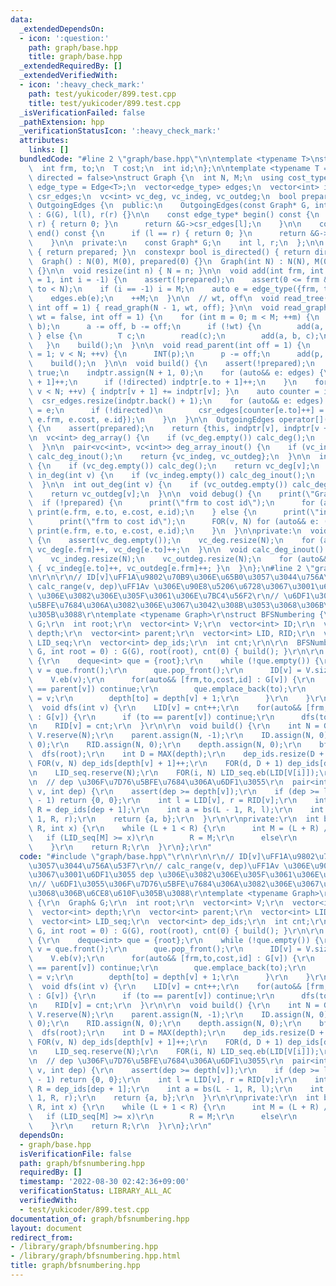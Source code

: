 ```yaml
---
data:
  _extendedDependsOn:
  - icon: ':question:'
    path: graph/base.hpp
    title: graph/base.hpp
  _extendedRequiredBy: []
  _extendedVerifiedWith:
  - icon: ':heavy_check_mark:'
    path: test/yukicoder/899.test.cpp
    title: test/yukicoder/899.test.cpp
  _isVerificationFailed: false
  _pathExtension: hpp
  _verificationStatusIcon: ':heavy_check_mark:'
  attributes:
    links: []
  bundledCode: "#line 2 \"graph/base.hpp\"\n\ntemplate <typename T>\nstruct Edge {\n\
    \  int frm, to;\n  T cost;\n  int id;\n};\n\ntemplate <typename T = int, bool\
    \ directed = false>\nstruct Graph {\n  int N, M;\n  using cost_type = T;\n  using\
    \ edge_type = Edge<T>;\n  vector<edge_type> edges;\n  vector<int> indptr;\n  vector<edge_type>\
    \ csr_edges;\n  vc<int> vc_deg, vc_indeg, vc_outdeg;\n  bool prepared;\n\n  class\
    \ OutgoingEdges {\n  public:\n    OutgoingEdges(const Graph* G, int l, int r)\
    \ : G(G), l(l), r(r) {}\n\n    const edge_type* begin() const {\n      if (l ==\
    \ r) { return 0; }\n      return &G->csr_edges[l];\n    }\n\n    const edge_type*\
    \ end() const {\n      if (l == r) { return 0; }\n      return &G->csr_edges[r];\n\
    \    }\n\n  private:\n    const Graph* G;\n    int l, r;\n  };\n\n  bool is_prepared()\
    \ { return prepared; }\n  constexpr bool is_directed() { return directed; }\n\n\
    \  Graph() : N(0), M(0), prepared(0) {}\n  Graph(int N) : N(N), M(0), prepared(0)\
    \ {}\n\n  void resize(int n) { N = n; }\n\n  void add(int frm, int to, T cost\
    \ = 1, int i = -1) {\n    assert(!prepared);\n    assert(0 <= frm && 0 <= to &&\
    \ to < N);\n    if (i == -1) i = M;\n    auto e = edge_type({frm, to, cost, i});\n\
    \    edges.eb(e);\n    ++M;\n  }\n\n  // wt, off\n  void read_tree(bool wt = false,\
    \ int off = 1) { read_graph(N - 1, wt, off); }\n\n  void read_graph(int M, bool\
    \ wt = false, int off = 1) {\n    for (int m = 0; m < M; ++m) {\n      INT(a,\
    \ b);\n      a -= off, b -= off;\n      if (!wt) {\n        add(a, b);\n     \
    \ } else {\n        T c;\n        read(c);\n        add(a, b, c);\n      }\n \
    \   }\n    build();\n  }\n\n  void read_parent(int off = 1) {\n    for (int v\
    \ = 1; v < N; ++v) {\n      INT(p);\n      p -= off;\n      add(p, v);\n    }\n\
    \    build();\n  }\n\n  void build() {\n    assert(!prepared);\n    prepared =\
    \ true;\n    indptr.assign(N + 1, 0);\n    for (auto&& e: edges) {\n      indptr[e.frm\
    \ + 1]++;\n      if (!directed) indptr[e.to + 1]++;\n    }\n    for (int v = 0;\
    \ v < N; ++v) { indptr[v + 1] += indptr[v]; }\n    auto counter = indptr;\n  \
    \  csr_edges.resize(indptr.back() + 1);\n    for (auto&& e: edges) {\n      csr_edges[counter[e.frm]++]\
    \ = e;\n      if (!directed)\n        csr_edges[counter[e.to]++] = edge_type({e.to,\
    \ e.frm, e.cost, e.id});\n    }\n  }\n\n  OutgoingEdges operator[](int v) const\
    \ {\n    assert(prepared);\n    return {this, indptr[v], indptr[v + 1]};\n  }\n\
    \n  vc<int> deg_array() {\n    if (vc_deg.empty()) calc_deg();\n    return vc_deg;\n\
    \  }\n\n  pair<vc<int>, vc<int>> deg_array_inout() {\n    if (vc_indeg.empty())\
    \ calc_deg_inout();\n    return {vc_indeg, vc_outdeg};\n  }\n\n  int deg(int v)\
    \ {\n    if (vc_deg.empty()) calc_deg();\n    return vc_deg[v];\n  }\n\n  int\
    \ in_deg(int v) {\n    if (vc_indeg.empty()) calc_deg_inout();\n    return vc_indeg[v];\n\
    \  }\n\n  int out_deg(int v) {\n    if (vc_outdeg.empty()) calc_deg_inout();\n\
    \    return vc_outdeg[v];\n  }\n\n  void debug() {\n    print(\"Graph\");\n  \
    \  if (!prepared) {\n      print(\"frm to cost id\");\n      for (auto&& e: edges)\
    \ print(e.frm, e.to, e.cost, e.id);\n    } else {\n      print(\"indptr\", indptr);\n\
    \      print(\"frm to cost id\");\n      FOR(v, N) for (auto&& e: (*this)[v])\
    \ print(e.frm, e.to, e.cost, e.id);\n    }\n  }\n\nprivate:\n  void calc_deg()\
    \ {\n    assert(vc_deg.empty());\n    vc_deg.resize(N);\n    for (auto&& e: edges)\
    \ vc_deg[e.frm]++, vc_deg[e.to]++;\n  }\n\n  void calc_deg_inout() {\n    assert(vc_indeg.empty());\n\
    \    vc_indeg.resize(N);\n    vc_outdeg.resize(N);\n    for (auto&& e: edges)\
    \ { vc_indeg[e.to]++, vc_outdeg[e.frm]++; }\n  }\n};\n#line 2 \"graph/bfsnumbering.hpp\"\
    \n\r\n\r\n// ID[v]\uFF1A\u9802\u70B9\u306E\u65B0\u3057\u3044\u756A\u53F7\r\n//\
    \ calc_range(v, dep)\uFF1Av \u306E\u90E8\u5206\u6728\u3067\u3001\u6DF1\u3055 dep\
    \ \u306E\u3082\u306E\u305F\u3061\u306E\u7BC4\u56F2\r\n// \u6DF1\u3055\u306F\u7D76\
    \u5BFE\u7684\u306A\u3082\u306E\u3067\u3042\u308B\u3053\u3068\u306B\u6CE8\u610F\
    \u305B\u3088\r\ntemplate <typename Graph>\r\nstruct BFSNumbering {\r\n  Graph&\
    \ G;\r\n  int root;\r\n  vector<int> V;\r\n  vector<int> ID;\r\n  vector<int>\
    \ depth;\r\n  vector<int> parent;\r\n  vector<int> LID, RID;\r\n  vector<int>\
    \ LID_seq;\r\n  vector<int> dep_ids;\r\n  int cnt;\r\n\r\n  BFSNumbering(Graph&\
    \ G, int root = 0) : G(G), root(root), cnt(0) { build(); }\r\n\r\n  void bfs()\
    \ {\r\n    deque<int> que = {root};\r\n    while (!que.empty()) {\r\n      int\
    \ v = que.front();\r\n      que.pop_front();\r\n      ID[v] = V.size();\r\n  \
    \    V.eb(v);\r\n      for(auto&& [frm,to,cost,id] : G[v]) {\r\n        if (to\
    \ == parent[v]) continue;\r\n        que.emplace_back(to);\r\n        parent[to]\
    \ = v;\r\n        depth[to] = depth[v] + 1;\r\n      }\r\n    }\r\n  }\r\n\r\n\
    \  void dfs(int v) {\r\n    LID[v] = cnt++;\r\n    for(auto&& [frm,to,cost,id]\
    \ : G[v]) {\r\n      if (to == parent[v]) continue;\r\n      dfs(to);\r\n    }\r\
    \n    RID[v] = cnt;\r\n  }\r\n\r\n  void build() {\r\n    int N = G.N;\r\n   \
    \ V.reserve(N);\r\n    parent.assign(N, -1);\r\n    ID.assign(N, 0);\r\n    LID.assign(N,\
    \ 0);\r\n    RID.assign(N, 0);\r\n    depth.assign(N, 0);\r\n    bfs();\r\n  \
    \  dfs(root);\r\n    int D = MAX(depth);\r\n    dep_ids.resize(D + 2);\r\n   \
    \ FOR(v, N) dep_ids[depth[v] + 1]++;\r\n    FOR(d, D + 1) dep_ids[d + 1] += dep_ids[d];\r\
    \n    LID_seq.reserve(N);\r\n    FOR(i, N) LID_seq.eb(LID[V[i]]);\r\n  }\r\n\r\
    \n  // dep \u306F\u7D76\u5BFE\u7684\u306A\u6DF1\u3055\r\n  pair<int, int> calc_range(int\
    \ v, int dep) {\r\n    assert(dep >= depth[v]);\r\n    if (dep >= len(dep_ids)\
    \ - 1) return {0, 0};\r\n    int l = LID[v], r = RID[v];\r\n    int L = dep_ids[dep],\
    \ R = dep_ids[dep + 1];\r\n    int a = bs(L - 1, R, l);\r\n    int b = bs(L -\
    \ 1, R, r);\r\n    return {a, b};\r\n  }\r\n\r\nprivate:\r\n  int bs(int L, int\
    \ R, int x) {\r\n    while (L + 1 < R) {\r\n      int M = (L + R) / 2;\r\n   \
    \   if (LID_seq[M] >= x)\r\n        R = M;\r\n      else\r\n        L = M;\r\n\
    \    }\r\n    return R;\r\n  }\r\n};\r\n"
  code: "#include \"graph/base.hpp\"\r\n\r\n\r\n// ID[v]\uFF1A\u9802\u70B9\u306E\u65B0\
    \u3057\u3044\u756A\u53F7\r\n// calc_range(v, dep)\uFF1Av \u306E\u90E8\u5206\u6728\
    \u3067\u3001\u6DF1\u3055 dep \u306E\u3082\u306E\u305F\u3061\u306E\u7BC4\u56F2\r\
    \n// \u6DF1\u3055\u306F\u7D76\u5BFE\u7684\u306A\u3082\u306E\u3067\u3042\u308B\u3053\
    \u3068\u306B\u6CE8\u610F\u305B\u3088\r\ntemplate <typename Graph>\r\nstruct BFSNumbering\
    \ {\r\n  Graph& G;\r\n  int root;\r\n  vector<int> V;\r\n  vector<int> ID;\r\n\
    \  vector<int> depth;\r\n  vector<int> parent;\r\n  vector<int> LID, RID;\r\n\
    \  vector<int> LID_seq;\r\n  vector<int> dep_ids;\r\n  int cnt;\r\n\r\n  BFSNumbering(Graph&\
    \ G, int root = 0) : G(G), root(root), cnt(0) { build(); }\r\n\r\n  void bfs()\
    \ {\r\n    deque<int> que = {root};\r\n    while (!que.empty()) {\r\n      int\
    \ v = que.front();\r\n      que.pop_front();\r\n      ID[v] = V.size();\r\n  \
    \    V.eb(v);\r\n      for(auto&& [frm,to,cost,id] : G[v]) {\r\n        if (to\
    \ == parent[v]) continue;\r\n        que.emplace_back(to);\r\n        parent[to]\
    \ = v;\r\n        depth[to] = depth[v] + 1;\r\n      }\r\n    }\r\n  }\r\n\r\n\
    \  void dfs(int v) {\r\n    LID[v] = cnt++;\r\n    for(auto&& [frm,to,cost,id]\
    \ : G[v]) {\r\n      if (to == parent[v]) continue;\r\n      dfs(to);\r\n    }\r\
    \n    RID[v] = cnt;\r\n  }\r\n\r\n  void build() {\r\n    int N = G.N;\r\n   \
    \ V.reserve(N);\r\n    parent.assign(N, -1);\r\n    ID.assign(N, 0);\r\n    LID.assign(N,\
    \ 0);\r\n    RID.assign(N, 0);\r\n    depth.assign(N, 0);\r\n    bfs();\r\n  \
    \  dfs(root);\r\n    int D = MAX(depth);\r\n    dep_ids.resize(D + 2);\r\n   \
    \ FOR(v, N) dep_ids[depth[v] + 1]++;\r\n    FOR(d, D + 1) dep_ids[d + 1] += dep_ids[d];\r\
    \n    LID_seq.reserve(N);\r\n    FOR(i, N) LID_seq.eb(LID[V[i]]);\r\n  }\r\n\r\
    \n  // dep \u306F\u7D76\u5BFE\u7684\u306A\u6DF1\u3055\r\n  pair<int, int> calc_range(int\
    \ v, int dep) {\r\n    assert(dep >= depth[v]);\r\n    if (dep >= len(dep_ids)\
    \ - 1) return {0, 0};\r\n    int l = LID[v], r = RID[v];\r\n    int L = dep_ids[dep],\
    \ R = dep_ids[dep + 1];\r\n    int a = bs(L - 1, R, l);\r\n    int b = bs(L -\
    \ 1, R, r);\r\n    return {a, b};\r\n  }\r\n\r\nprivate:\r\n  int bs(int L, int\
    \ R, int x) {\r\n    while (L + 1 < R) {\r\n      int M = (L + R) / 2;\r\n   \
    \   if (LID_seq[M] >= x)\r\n        R = M;\r\n      else\r\n        L = M;\r\n\
    \    }\r\n    return R;\r\n  }\r\n};\r\n"
  dependsOn:
  - graph/base.hpp
  isVerificationFile: false
  path: graph/bfsnumbering.hpp
  requiredBy: []
  timestamp: '2022-08-30 02:42:36+09:00'
  verificationStatus: LIBRARY_ALL_AC
  verifiedWith:
  - test/yukicoder/899.test.cpp
documentation_of: graph/bfsnumbering.hpp
layout: document
redirect_from:
- /library/graph/bfsnumbering.hpp
- /library/graph/bfsnumbering.hpp.html
title: graph/bfsnumbering.hpp
---
```

